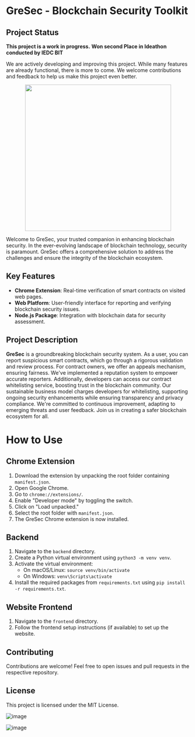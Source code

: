# GreSec - Blockchain Security Toolkit

## Project Status

**This project is a work in progress.**
**Won second Place in Ideathon conducted by IEDC BIT**


We are actively developing and improving this project. While many features are already functional, there is more to come. We welcome contributions and feedback to help us make this project even better.



<center>
  <img src="https://github.com/akashgreninja/GreSec/assets/84433561/41453536-e2de-4847-948a-7ed60236f938" width="400">
</center>





Welcome to GreSec, your trusted companion in enhancing blockchain security. In the ever-evolving landscape of blockchain technology, security is paramount. GreSec offers a comprehensive solution to address the challenges and ensure the integrity of the blockchain ecosystem.

## Key Features
- **Chrome Extension**: Real-time verification of smart contracts on visited web pages.
- **Web Platform**: User-friendly interface for reporting and verifying blockchain security issues.
- **Node.js Package**: Integration with blockchain data for security assessment.

## Project Description

**GreSec** is a groundbreaking blockchain security system. As a user, you can report suspicious smart contracts, which go through a rigorous validation and review process. For contract owners, we offer an appeals mechanism, ensuring fairness. We've implemented a reputation system to empower accurate reporters. Additionally, developers can access our contract whitelisting service, boosting trust in the blockchain community. Our sustainable business model charges developers for whitelisting, supporting ongoing security enhancements while ensuring transparency and privacy compliance. We're committed to continuous improvement, adapting to emerging threats and user feedback. Join us in creating a safer blockchain ecosystem for all.


# How to Use

## Chrome Extension
1. Download the extension by unpacking the root folder containing `manifest.json`.
2. Open Google Chrome.
3. Go to `chrome://extensions/`.
4. Enable "Developer mode" by toggling the switch.
5. Click on "Load unpacked."
6. Select the root folder with `manifest.json`.
7. The GreSec Chrome extension is now installed.

## Backend
1. Navigate to the `backend` directory.
2. Create a Python virtual environment using `python3 -m venv venv`.
3. Activate the virtual environment:
    - On macOS/Linux: `source venv/bin/activate`
    - On Windows: `venv\Scripts\activate`
4. Install the required packages from `requirements.txt` using `pip install -r requirements.txt`.

## Website Frontend
1. Navigate to the `frontend` directory.
2. Follow the frontend setup instructions (if available) to set up the website.



## Contributing

Contributions are welcome! Feel free to open issues and pull requests in the respective repository.

## License

This project is licensed under the MIT License.




![image](https://github.com/akashgreninja/GreSec/assets/84433561/cc635a22-4c0f-45d9-8b45-5f2e0d8b8cb8)

![image](https://github.com/akashgreninja/GreSec/assets/84433561/c325c09d-99a2-44d9-99d5-c9517352bd9a)

